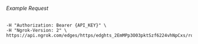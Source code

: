 
###### Example Request
```curl \
-H "Authorization: Bearer {API_KEY}" \
-H "Ngrok-Version: 2" \
https://api.ngrok.com/edges/https/edghts_2EmMPp3O03pktSzf6224vhNpCxs/routes/edghtsrt_2EmMPmEpzYqU2uIdfi9ZTkzwgzH
